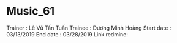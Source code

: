 # Music_61
Trainer : Lê Vũ Tấn Tuấn
Trainee : Dương Minh Hoàng
Start date : 03/13/2019
End date : 03/28/2019
Link redmine:
